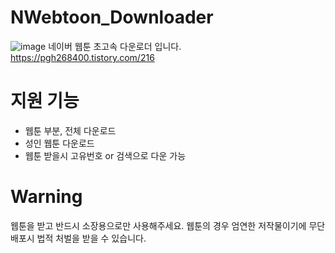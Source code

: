 # NWebtoon_Downloader

![image](https://user-images.githubusercontent.com/31213158/127667222-1ccf1ce8-ef4a-4875-9379-902cd8340e60.png)
네이버 웹툰 초고속 다운로더 입니다.
https://pgh268400.tistory.com/216

# 지원 기능
* 웹툰 부분, 전체 다운로드
* 성인 웹툰 다운로드
* 웹툰 받을시 고유번호 or 검색으로 다운 가능

# Warning
웹툰을 받고 반드시 소장용으로만 사용해주세요.
웹툰의 경우 엄연한 저작물이기에 무단배포시 법적 처벌을 받을 수 있습니다.

